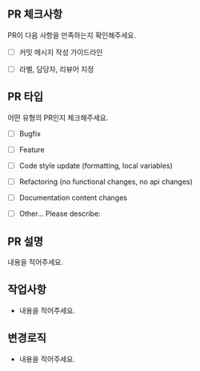 ## PR 체크사항
PR이 다음 사항을 만족하는지 확인해주세요.

- [ ] 커밋 메시지 작성 가이드라인
- [ ] 라벨, 담당자, 리뷰어 지정


## PR 타입
어떤 유형의 PR인지 체크해주세요.

<!-- 체크하려면 괄호 안에 "x"를 입력하세요. -->

- [ ] Bugfix
- [ ] Feature
- [ ] Code style update (formatting, local variables)
- [ ] Refactoring (no functional changes, no api changes)
- [ ] Documentation content changes
- [ ] Other... Please describe:


## PR 설명
내용을 적어주세요.


## 작업사항
- 내용을 적어주세요.


## 변경로직
- 내용을 적어주세요.